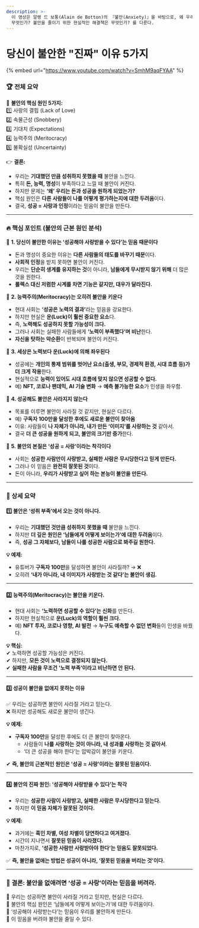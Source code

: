 ```yaml
---
description: >-
  이 영상은 알랭 드 보통(Alain de Botton)의 『불안(Anxiety)』을 바탕으로, 왜 우리는 항상 불안한가? 불안의 본질은
  무엇인가? 불안을 줄이기 위한 현실적인 해결책은 무엇인가? 를 다룬다.
---
```


# 당신이 불안한 "진짜" 이유 5가지

{% embed url="https://www.youtube.com/watch?v=SmhM9aqFYAA" %}

### 🏆 **전체 요약**

📌 **불안의 핵심 원인 5가지:**\
1️⃣ 사랑의 결핍 (Lack of Love)\
2️⃣ 속물근성 (Snobbery)\
3️⃣ 기대치 (Expectations)\
4️⃣ 능력주의 (Meritocracy)\
5️⃣ 불확실성 (Uncertainty)

👉 **결론:**

* 우리는 **기대했던 만큼 성취하지 못했을 때** 불안을 느낀다.
* 특히 **돈, 능력, 명성**이 부족하다고 느낄 때 불안이 커진다.
* 하지만 문제는 **‘왜’ 우리는 돈과 성공을 원하게 되었는가?**
* 핵심 원인은 **다른 사람들이 나를 어떻게 평가하는지에 대한 두려움**이다.
* 결국, **성공 = 사랑과 인정**이라는 믿음이 불안을 만든다.

***

### 🔥 **핵심 포인트 (불안의 근본 원인 분석)**

🎯 **1. 당신이 불안한 이유는 ‘성공해야 사랑받을 수 있다’는 믿음 때문이다**

* 돈과 명성이 중요한 이유는 **다른 사람들의 태도를 바꾸기 때문**이다.
* **사회적 인정**을 받지 못하면 불안이 커진다.
* 우리는 **단순히 생계를 유지하는 것**이 아니라, **남들에게 무시받지 않기 위해** 더 많은 것을 원한다.
* **롤렉스 대신 저렴한 시계를 차면 기능은 같지만, 대우가 달라진다.**

🎯 **2. 능력주의(Meritocracy)는 오히려 불안을 키운다**

* 현대 사회는 **‘성공은 노력의 결과’**&#xB77C;는 믿음을 강요한다.
* 하지만 현실은 **운(Luck)이 훨씬 중요한 요소**다.
* 즉, **노력해도 성공하지 못할 가능성이 크다.**
* 그러나 사회는 실패한 사람들에게 **‘노력이 부족했다’며 비난**한다.
* **자신을 탓하는 악순환**이 반복되며 불안이 커진다.

🎯 **3. 세상은 노력보다 운(Luck)에 의해 좌우된다**

* 성공에는 **개인의 통제 범위를 벗어난 요소(출생, 부모, 경제적 환경, 시대 흐름 등)가 더 크게 작용**한다.
* 현실적으로 **능력이 있어도 시대 흐름에 맞지 않으면 성공할 수 없다.**
* 예) **NFT, 코로나 팬데믹, AI 기술 변화** → **예측 불가능한 요소**가 인생을 좌우함.

🎯 **4. 성공해도 불안은 사라지지 않는다**

* 목표를 이루면 불안이 사라질 것 같지만, 현실은 다르다.
* 예) **구독자 100만을 달성한 후에도 새로운 불안이 찾아옴**
* 이유: 사람들이 **나 자체가 아니라, 내가 만든 ‘이미지’를 사랑하는 것** 같아서.
* 결국 **더 큰 성공을 원하게 되고, 불안의 크기만 증가**한다.

🎯 **5. 불안의 본질은 ‘성공 = 사랑’이라는 착각이다**

* 사회는 **성공한 사람만이 사랑받고, 실패한 사람은 무시당한다고 믿게 만든다.**
* 그러나 이 믿음은 **완전히 잘못된 것**이다.
* 돈이 아니라, **우리가 사랑받고 싶어 하는 본능이 불안을 만든다.**

***

### 📜 **상세 요약**

#### **1️⃣ 불안은 ‘성취 부족’에서 오는 것이 아니다.**

* 우리는 **기대했던 것만큼 성취하지 못했을 때** 불안을 느낀다.
* 하지만 **더 깊은 원인은 ‘남들에게 어떻게 보이는가’에 대한 두려움**이다.
* 즉, **성공 그 자체보다, 남들이 나를 성공한 사람으로 봐주길 원한다.**

**💡 예제:**

* 유튜버가 **구독자 100만**을 달성하면 불안이 사라질까? → ❌
* 오히려 **‘내가 아니라, 내 이미지가 사랑받는 것 같다’는 불안이 생김.**

***

#### **2️⃣ 능력주의(Meritocracy)는 불안을 키운다.**

* 현대 사회는 **‘노력하면 성공할 수 있다’는 신화**를 만든다.
* 하지만 현실적으로 **운(Luck)의 역할이 훨씬 크다.**
* 예) **NFT 투자, 코로나 영향, AI 발전** → **누구도 예측할 수 없던 변화**들이 인생을 바꿨다.

**💡 핵심:**\
✔ 노력하면 성공할 가능성은 커진다.\
✔ 하지만, **모든 것이 노력으로 결정되지 않는다.**\
✔ **실패한 사람을 무조건 ‘노력 부족’이라고 비난하면 안 된다.**

***

#### **3️⃣ 성공이 불안을 없애지 못하는 이유**

✅ 우리는 성공하면 불안이 사라질 거라고 믿는다.\
❌ 하지만 성공해도 새로운 불안이 생긴다.

**💡 예제:**

* **구독자 100만**을 달성한 후에도 더 큰 불안이 찾아온다.
  * 사람들이 **나를 사랑하는 것이 아니라, 내 성과를 사랑하는 것 같아서**.
  * ‘더 큰 성공을 해야 한다’는 압박감이 불안을 키운다.

✔ **즉, 불안의 근본적인 원인은 ‘성공 = 사랑’이라는 잘못된 믿음이다.**

***

#### **4️⃣ 불안의 진짜 원인: ‘성공해야 사랑받을 수 있다’는 착각**

* 우리는 **성공한 사람이 사랑받고, 실패한 사람은 무시당한다고 믿는다.**
* 하지만 **이 믿음 자체가 잘못된 것이다.**

**💡 예제:**

* 과거에는 **흑인 차별, 여성 차별이 당연하다고 여겨졌다.**
* 시간이 지나면서 **잘못된 믿음이 사라졌다.**
* 마찬가지로, **‘성공한 사람만 사랑받아야 한다’는 믿음도 잘못되었다.**

✅ **즉, 불안을 없애는 방법은 성공이 아니라, ‘잘못된 믿음을 버리는 것’이다.**

***

### 🎨 **결론: 불안을 없애려면 ‘성공 = 사랑’이라는 믿음을 버려라.**

📌 우리는 성공하면 불안이 사라질 거라고 믿지만, 현실은 다르다.\
📌 불안의 핵심 원인은 ‘남들에게 어떻게 보이는가’에 대한 두려움이다.\
📌 ‘성공해야 사랑받는다’는 믿음이 우리를 불안하게 만든다.\
📌 이 믿음을 버려야 불안을 줄일 수 있다.

